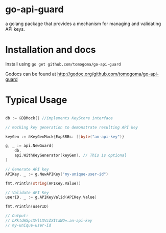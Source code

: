 # go-api-guard

a golang package that provides a mechanism for managing and validating API keys.

# Installation and docs

Install using `go get github.com/tomogoma/go-api-guard`

Godocs can be found at http://godoc.org/github.com/tomogoma/go-api-guard

# Typical Usage

```go

db := &DBMock{} //implements KeyStore interface

// mocking key generation to demonstrate resulting API key

keyGen := &KeyGenMock{ExpSRBs: []byte("an-api-key")}

g, _ := api.NewGuard(
    db,
    api.WithKeyGenerator(keyGen), // This is optional
)

// Generate API key
APIKey, _ := g.NewAPIKey("my-unique-user-id")

fmt.Println(string(APIKey.Value))

// Validate API Key
userID, _ := g.APIKeyValid(APIKey.Value)

fmt.Println(userID)

// Output:
// bXktdW5pcXVlLXVzZXItaWQ=.an-api-key
// my-unique-user-id
```
